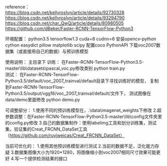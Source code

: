 reference：               
https://blog.csdn.net/kellyroslyn/article/details/92730328
https://blog.csdn.net/kellyroslyn/article/details/93294790
https://blog.csdn.net/char_QwQ/article/details/80980505
https://github.com/dBeker/Faster-RCNN-TensorFlow-Python3

环境配置：
python3.5 tensorflow1.3 cuda=8 cudnn=6
安装opencv-python cython easydict pillow matplotlib  scipy
配置coco PythonAPI
下载voc2007数据集（或直接用自己的数据）与预训练模型

使用说明：
主目录下
训练： 在Faster-RCNN-TensorFlow-Python3.5-master\lib\datasets\pascal_voc.py修改类别
       python train.py      
测试： 在Faster-RCNN-TensorFlow-Python3.5/default/voc_2007_trainval/default目录下寻找训练好的模型，
       复制到Faster-RCNN-TensorFlow-Python3.5/output/vgg16/voc_2007_trainval/default/文件下，
       测试图像在data/demo里面修改
       python demo.py 

可调整部分：
1.使用不同的预训练模型在，.\data\imagenet_weights下修改
2.超参数调整：在Faster-RCNN-TensorFlow-Python3.5-master\lib\config文件夹里的config.py修改
3.自己的数据集制作：使用labelimg工具和划分训练集，测试集，验证集的Creat_FRCNN_DataSet工具（https://github.com/ruyiweicas/Creat_FRCNN_DataSet）                   

当前可优化的：
1.使用其他预训练模型进行测试
2.当前的数据不足，泛化能力存疑
3.数据集图像大小为1920*1280，将图像缩小到voc2007相同尺寸效果可能更好
4.写一个提供检测结果的接口

